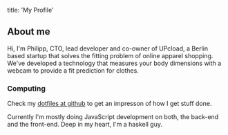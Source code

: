 title: 'My Profile'


## About me

Hi, I'm Philipp, CTO, lead developer and co-owner of UPcload, a Berlin based
startup that solves the fitting problem of online apparel shopping.
We've developed a technology that measures your body dimensions with a webcam
to provide a fit prediction for clothes.

### Computing

Check my <a href="http://github.com/strathausen/dotfiles">dotfiles at github</a> to get an
impresson of how I get stuff done.

Currently I'm mostly doing JavaScript development on both, the back-end and the
front-end.  Deep in my heart, I'm a haskell guy.
